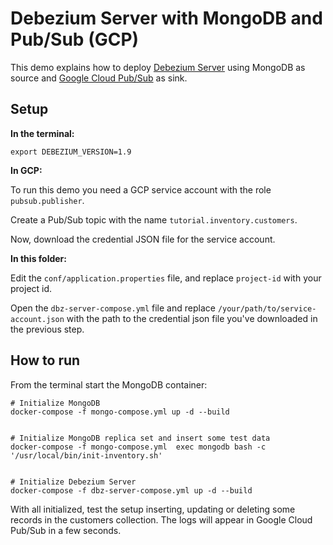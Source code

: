 # Debezium Server with MongoDB and Pub/Sub (GCP)

This demo explains how to deploy [Debezium Server](https://debezium.io/documentation/reference/operations/debezium-server.html) using MongoDB as source and [Google Cloud Pub/Sub](https://cloud.google.com/pubsub/docs) as sink.

## Setup

**In the terminal:**

```shell
export DEBEZIUM_VERSION=1.9
```

**In GCP:**

To run this demo you need a GCP service account with the role `pubsub.publisher`. 

Create a Pub/Sub topic with the name `tutorial.inventory.customers`.

Now, download the credential JSON file for the service account.

**In this folder:**

Edit the `conf/application.properties` file, and replace `project-id` with your project id. 

Open the `dbz-server-compose.yml` file and replace `/your/path/to/service-account.json` with the path to the credential json file you've downloaded in the previous step.

## How to run

From the terminal start the MongoDB container:

```shell
# Initialize MongoDB
docker-compose -f mongo-compose.yml up -d --build


# Initialize MongoDB replica set and insert some test data
docker-compose -f mongo-compose.yml  exec mongodb bash -c '/usr/local/bin/init-inventory.sh'


# Initialize Debezium Server
docker-compose -f dbz-server-compose.yml up -d --build
```

With all initialized, test the setup inserting, updating or deleting some records in the customers collection. The logs will appear in Google Cloud Pub/Sub in a few seconds.
